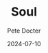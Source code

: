 ---
title: Soul
subtitle: Pete Docter
year: 2020
link: https://www.themoviedb.org/movie/508442-soul
type: Movie
date: 2024-07-10
image: ./images/soul.jpg
tags: [{name: "Best of 2020", rank: 7}]
---